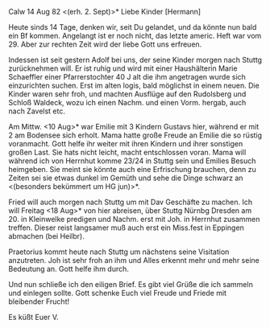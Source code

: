  Calw 14 Aug 82
 <(erh. 2. Sept)>*
Liebe Kinder [Hermann]

Heute sinds 14 Tage, denken wir, seit Du gelandet, und da könnte nun bald ein Bf kommen. Angelangt ist er noch nicht, das letzte americ. Heft war vom 29. Aber zur rechten Zeit wird der liebe Gott uns erfreuen.

Indessen ist seit gestern Adolf bei uns, der seine Kinder morgen nach Stuttg zurücknehmen will. Er ist ruhig und wird mit einer Haushälterin Marie Schaeffler einer Pfarrerstochter 40 J alt die ihm angetragen wurde sich einzurichten suchen. Erst im alten logis, bald möglichst in einem neuen. Die Kinder waren sehr froh, und machten Ausflüge auf den Rudolsberg und Schloß Waldeck, wozu ich einen Nachm. und einen Vorm. hergab, auch nach Zavelst etc.

Am Mittw. <10 Aug>* war Emilie mit 3 Kindern Gustavs hier, während er mit 2 am Bodensee sich erholt. Mama hatte große Freude an Emilie die so rüstig voranmacht. Gott helfe ihr weiter mit ihren Kindern und ihrer sonstigen großen Last. Sie hats nicht leicht, macht entschlossen voran. 
Mama will während ich von Herrnhut komme 23/24 in Stuttg sein und Emilies Besuch heimgeben. Sie meint sie könnte auch eine Erfrischung brauchen, denn zu Zeiten sei sie etwas dunkel im Gemüth und sehe die Dinge schwarz an <(besonders bekümmert um HG jun)>*.

Fried will auch morgen nach Stuttg um mit Dav Geschäfte zu machen. Ich will Freitag <18 Aug>* von hier abreisen, über Stuttg Nürnbg Dresden am 20. in Kleinwelke predigen und Nachm. erst mit Joh. in Herrnhut zusammen treffen. Dieser reist langsamer muß auch erst ein Miss.fest in Eppingen abmachen (bei Heilbr).

Praetorius kommt heute nach Stuttg um nächstens seine Visitation anzutreten. Joh ist sehr froh an ihm und Alles erkennt mehr und mehr seine Bedeutung an. Gott helfe ihm durch.

Und nun schließe ich den eiligen Brief. Es gibt viel Grüße die ich sammeln und einlegen sollte. Gott schenke Euch viel Freude und Friede mit bleibender Frucht!

 Es küßt Euer V.
